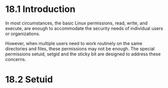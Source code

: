# 18.1 Introduction

In most circumstances, the basic Linux permissions, read, write, and execute, are enough to accommodate the security needs of individual users or organizations.

However, when multiple users need to work routinely on the same directories and files, these permissions may not be enough. The special permissions setuid, setgid and the sticky bit are designed to address these concerns.


# 18.2 Setuid